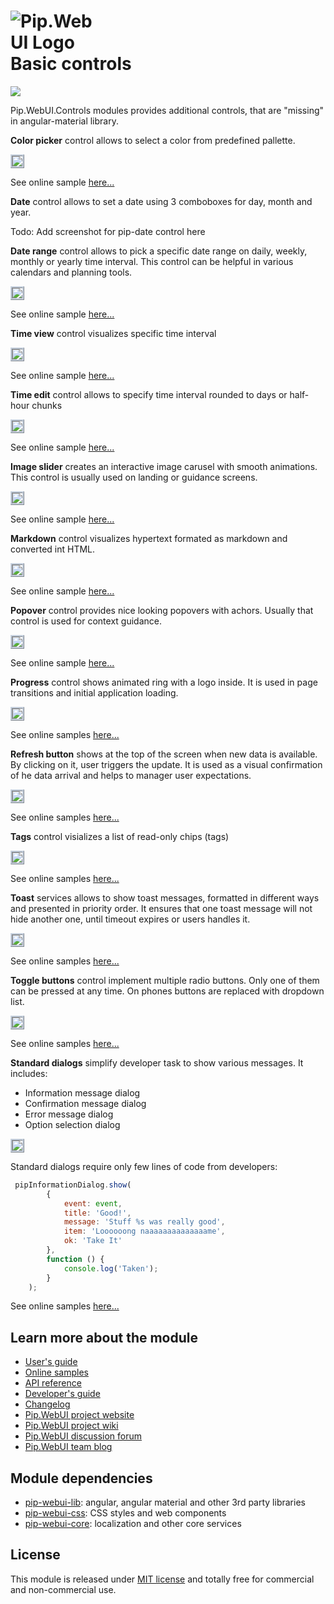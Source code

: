 # <img src="https://github.com/pip-webui/pip-webui/blob/master/doc/Logo.png" alt="Pip.WebUI Logo" style="max-width:30%"> <br/> Basic controls

![](https://img.shields.io/badge/license-MIT-blue.svg)

Pip.WebUI.Controls modules provides additional controls, that are "missing" in angular-material library.

**Color picker** control allows to select a color from predefined pallette.

<a href="doc/images/img-color-picker.png" style="border: 3px ridge #c8d2df; display: inline-block">
    <img src="doc/images/img-color-picker.png"/>
</a>

See online sample [here...](http://webui.pipdevs.com/pip-webui-controls/index.html#/color_picker)

**Date** control allows to set a date using 3 comboboxes for day, month and year.

Todo: Add screenshot for pip-date control here

**Date range** control allows to pick a specific date range on daily, weekly, monthly or yearly time interval. 
This control can be helpful in various calendars and planning tools.

<a href="doc/images/img-date.png" style="border: 3px ridge #c8d2df; display: inline-block">
    <img src="doc/images/img-date.png"/>
</a>

See online sample [here...](http://webui.pipdevs.com/pip-webui-controls/index.html#/date)

**Time view** control visualizes specific time interval

<a href="doc/images/img-time-view.png" style="border: 3px ridge #c8d2df; display: inline-block">
    <img src="doc/images/img-time-view.png"/>
</a>

See online sample [here...](http://webui.pipdevs.com/pip-webui-controls/index.html#/tags)

**Time edit** control allows to specify time interval rounded to days or half-hour chunks

<a href="doc/images/img-time-edit.png" style="border: 3px ridge #c8d2df; display: inline-block">
    <img src="doc/images/img-time-edit.png"/>
</a>

See online sample [here...](http://webui.pipdevs.com/pip-webui-controls/index.html#/tags)

**Image slider** creates an interactive image carusel with smooth animations. This control is usually used on landing or guidance screens.

<a href="doc/images/img-slider.png" style="border: 3px ridge #c8d2df; display: inline-block">
    <img src="doc/images/img-slider.png"/>
</a>

See online sample [here...](http://webui.pipdevs.com/pip-webui-controls/index.html#/image_slider)

**Markdown** control visualizes hypertext formated as markdown and converted int HTML.

<a href="doc/images/img-markdown.png" style="border: 3px ridge #c8d2df; display: inline-block">
    <img src="doc/images/img-markdown.png"/>
</a>

See online sample [here...](http://webui.pipdevs.com/pip-webui-controls/index.html#/markdown)

**Popover** control provides nice looking popovers with achors. Usually that control is used for context guidance.

<a href="doc/images/img-popover.png" style="border: 3px ridge #c8d2df; display: inline-block">
    <img src="doc/images/img-popover.png"/>
</a>

See online sample [here...](http://webui.pipdevs.com/pip-webui-controls/index.html#/popover)

**Progress** control shows animated ring with a logo inside. It is used in page transitions and initial application loading.

<a href="doc/images/img-progress.png" style="border: 3px ridge #c8d2df; display: inline-block">
    <img src="doc/images/img-progress.png"/>
</a>

See online samples [here...](http://webui.pipdevs.com/pip-webui-controls/index.html#/progress)

**Refresh button** shows at the top of the screen when new data is available. By clicking on it, user triggers the update. It is used as a visual confirmation of he data arrival and helps to manager user expectations.

<a href="doc/images/img-btn-refresh.png" style="border: 3px ridge #c8d2df; display: inline-block">
    <img src="doc/images/img-btn-refresh.png"/>
</a>

See online samples [here...](http://webui.pipdevs.com/pip-webui-controls/index.html#/refresh)

**Tags** control visializes a list of read-only chips (tags)

<a href="doc/images/img-tags.png" style="border: 3px ridge #c8d2df; display: inline-block">
    <img src="doc/images/img-tags.png"/>
</a>

See online samples [here...](http://webui.pipdevs.com/pip-webui-controls/index.html#/tags)

**Toast** services allows to show toast messages, formatted in different ways and presented in priority order. It ensures that one toast message will not hide another one, until timeout expires or users handles it.

<a href="doc/images/img-toast.png" style="border: 3px ridge #c8d2df; display: inline-block">
    <img src="doc/images/img-toast.png"/>
</a>

See online samples [here...](http://webui.pipdevs.com/pip-webui-controls/index.html#/toasts)

**Toggle buttons** control implement multiple radio buttons. Only one of them can be pressed at any time. On phones buttons are replaced with dropdown list.

<a href="doc/images/img-toggle-btns.png" style="border: 3px ridge #c8d2df; display: inline-block">
    <img src="doc/images/img-toggle-btns.png"/>
</a>

See online samples [here...](http://webui.pipdevs.com/pip-webui-controls/index.html#/toggle_buttons)

**Standard dialogs** simplify developer task to show various messages. It includes:
- Information message dialog
- Confirmation message dialog
- Error message dialog
- Option selection dialog

<a href="doc/images/img-info-dialog.png" style="border: 3px ridge #c8d2df; display: inline-block">
    <img src="doc/images/img-info-dialog.png"/>
</a>

Standard dialogs require only few lines of code from developers:
```javascript
 pipInformationDialog.show(
        {
            event: event,
            title: 'Good!',
            message: 'Stuff %s was really good',
            item: 'Loooooong naaaaaaaaaaaaaame',
            ok: 'Take It'
        },
        function () {
            console.log('Taken');
        }
    );
```

See online samples [here...](http://webui.pipdevs.com/pip-webui-controls/index.html#/color_picker)


## Learn more about the module

- [User's guide](doc/UsersGuide.md)
- [Online samples](http://webui.pipdevs.com/pip-webui-controls/index.html)
- [API reference](http://webui-api.pipdevs.com/pip-webui-controls/index.html)
- [Developer's guide](doc/DevelopersGuide.md)
- [Changelog](CHANGELOG.md)
- [Pip.WebUI project website](http://www.pipwebui.org)
- [Pip.WebUI project wiki](https://github.com/pip-webui/pip-webui/wiki)
- [Pip.WebUI discussion forum](https://groups.google.com/forum/#!forum/pip-webui)
- [Pip.WebUI team blog](https://pip-webui.blogspot.com/)

## <a name="dependencies"></a>Module dependencies

* [pip-webui-lib](https://github.com/pip-webui/pip-webui-lib): angular, angular material and other 3rd party libraries
* [pip-webui-css](https://github.com/pip-webui/pip-webui-css): CSS styles and web components
* [pip-webui-core](https://github.com/pip-webui/pip-webui-core): localization and other core services

## <a name="license"></a>License

This module is released under [MIT license](License) and totally free for commercial and non-commercial use.
